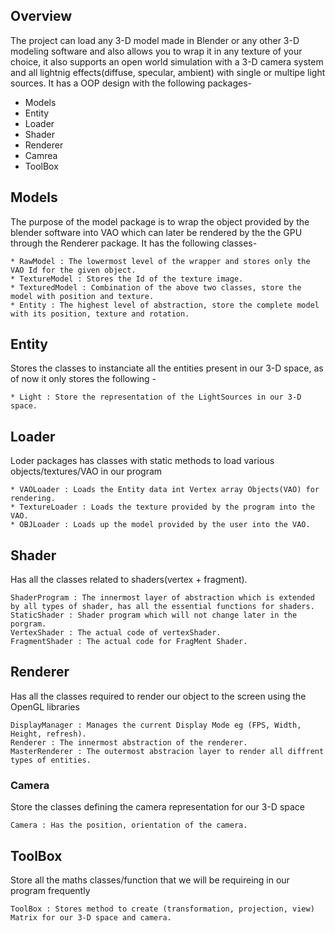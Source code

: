 
## Overview
The project can load any 3-D model made in Blender or any other 3-D modeling software and also allows you to wrap it in any texture of your choice, it also supports an open world simulation with a 3-D camera system and all lightnig effects(diffuse, specular, ambient) with single or multipe light sources. It has a OOP design with the following packages-

* Models
* Entity
* Loader
* Shader
* Renderer
* Camrea
* ToolBox

## Models
The purpose of the model package is to wrap the object provided by the blender software into VAO which can later be rendered by the the GPU through the Renderer package. It has the following classes-
```
* RawModel : The lowermost level of the wrapper and stores only the VAO Id for the given object.
* TextureModel : Stores the Id of the texture image.
* TexturedModel : Combination of the above two classes, store the model with position and texture.
* Entity : The highest level of abstraction, store the complete model with its position, texture and rotation.
```

## Entity
Stores the classes to instanciate all the entities present in our 3-D space, as of now it only stores the following -
```
* Light : Store the representation of the LightSources in our 3-D space.
```

## Loader
Loder packages has classes with static methods to load various objects/textures/VAO in our program
```
* VAOLoader : Loads the Entity data int Vertex array Objects(VAO) for rendering.
* TextureLoader : Loads the texture provided by the program into the VAO.
* OBJLoader : Loads up the model provided by the user into the VAO.
```

## Shader
Has all the classes related to shaders(vertex + fragment).
```
ShaderProgram : The innermost layer of abstraction which is extended by all types of shader, has all the essential functions for shaders.
StaticShader : Shader program which will not change later in the porgram.
VertexShader : The actual code of vertexShader.
FragmentShader : The actual code for FragMent Shader.
```

## Renderer
Has all the classes required to render our object to the screen using the OpenGL libraries
```
DisplayManager : Manages the current Display Mode eg (FPS, Width, Height, refresh).
Renderer : The innermost abstraction of the renderer.
MasterRenderer : The outermost abstracion layer to render all diffrent types of entities.
```

### Camera
Store the classes defining the camera representation for our 3-D space
```
Camera : Has the position, orientation of the camera.
```

## ToolBox
Store all the maths classes/function that we will be requireing in our program frequently
```
ToolBox : Stores method to create (transformation, projection, view) Matrix for our 3-D space and camera.
```

